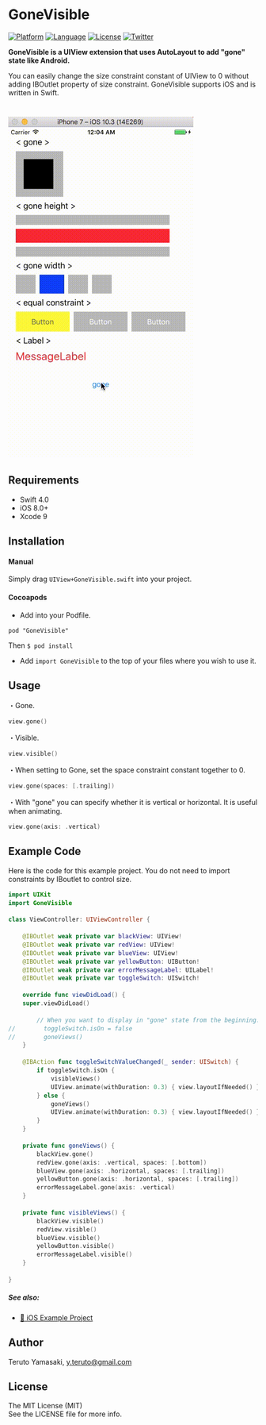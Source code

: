# GoneVisible

[![Platform](http://img.shields.io/badge/platform-ios-blue.svg?style=flat
)](https://developer.apple.com/iphone/index.action)
[![Language](http://img.shields.io/badge/language-swift-brightgreen.svg?style=flat
)](https://developer.apple.com/swift)
[![License](http://img.shields.io/badge/license-MIT-lightgrey.svg?style=flat
)](http://mit-license.org)
[![Twitter](https://img.shields.io/badge/twitter-@snoozelag-blue.svg?style=flat)](http://twitter.com/snoozelag)

**GoneVisible is a UIView extension that uses AutoLayout to add "gone" state like Android.**  

You can easily change the size constraint constant of UIView to 0 without adding IBOutlet property of size constraint. GoneVisible supports iOS and is written in Swift.  
　  
　  
![](demo.gif)

## Requirements ##
* Swift 4.0
* iOS 8.0+
* Xcode 9

## Installation ##
#### Manual ####
Simply drag `UIView+GoneVisible.swift` into your project.

#### Cocoapods ####
- Add into your Podfile.

```:Podfile
pod "GoneVisible"
```

Then `$ pod install`
- Add `import GoneVisible` to the top of your files where you wish to use it.

## Usage ##

・Gone.
```swift
view.gone()
```

・Visible.
```swift
view.visible()
```

・When setting to Gone, set the space constraint constant together to 0.
```swift
view.gone(spaces: [.trailing])
```

・With "gone" you can specify whether it is vertical or horizontal. It is useful when animating.
```swift
view.gone(axis: .vertical)
```

## Example Code ##
Here is the code for this example project. You do not need to import constraints by IBoutlet to control size. 
```swift
import UIKit
import GoneVisible

class ViewController: UIViewController {

    @IBOutlet weak private var blackView: UIView!
    @IBOutlet weak private var redView: UIView!
    @IBOutlet weak private var blueView: UIView!
    @IBOutlet weak private var yellowButton: UIButton!
    @IBOutlet weak private var errorMessageLabel: UILabel!
    @IBOutlet weak private var toggleSwitch: UISwitch!

    override func viewDidLoad() {
    super.viewDidLoad()

        // When you want to display in "gone" state from the beginning.
//        toggleSwitch.isOn = false
//        goneViews()
    }

    @IBAction func toggleSwitchValueChanged(_ sender: UISwitch) {
        if toggleSwitch.isOn {
            visibleViews()
            UIView.animate(withDuration: 0.3) { view.layoutIfNeeded() }
        } else {
            goneViews()
            UIView.animate(withDuration: 0.3) { view.layoutIfNeeded() }
        }
    }

    private func goneViews() {
        blackView.gone()
        redView.gone(axis: .vertical, spaces: [.bottom])
        blueView.gone(axis: .horizontal, spaces: [.trailing])
        yellowButton.gone(axis: .horizontal, spaces: [.trailing])
        errorMessageLabel.gone(axis: .vertical)
    }

    private func visibleViews() {
        blackView.visible()
        redView.visible()
        blueView.visible()
        yellowButton.visible()
        errorMessageLabel.visible()
    }

}
```

##### See also:  
- [:link: iOS Example Project](https://github.com/snoozelag/GoneVisible/tree/master/Example/GoneVisibleExample)
  
## Author

Teruto Yamasaki, y.teruto@gmail.com

## License ##
  
The MIT License (MIT)  
See the LICENSE file for more info.  
